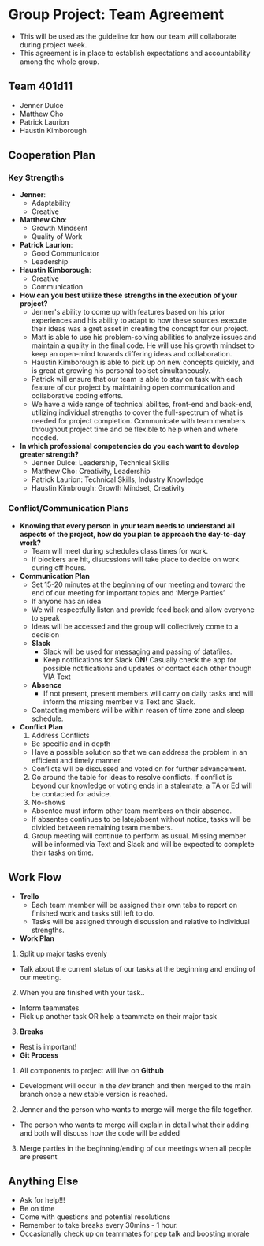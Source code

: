 # Group Project: Team Agreement
+ This will be used as the guideline for how our team will collaborate during project week.
+ This agreement is in place to establish expectations and accountability among the whole group.
## Team 401d11
+ Jenner Dulce
+ Matthew Cho
+ Patrick Laurion
+ Haustin Kimborough
## Cooperation Plan
### Key Strengths
+ **Jenner**:
  + Adaptability
  + Creative
+ **Matthew Cho**:
  + Growth Mindsent
  + Quality of Work
+ **Patrick Laurion**:
  + Good Communicator
  + Leadership
+ **Haustin Kimborough**:
  + Creative
  + Communication
+ **How can you best utilize these strengths in the execution of your project?**
  + Jenner's ability to come up with features based on his prior experiences and his ability to adapt to how these sources execute their ideas was a gret asset in creating the concept for our project.
  + Matt is able to use his problem-solving abilities to analyze issues and maintain a quality in the final code. He will use his growth mindset to keep an open-mind towards differing ideas and collaboration.
  + Haustin Kimborough is able to pick up on new concepts quickly, and is great at growing his personal toolset simultaneously.
  + Patrick will ensure that our team is able to stay on task with each feature of our project by maintaining open communication and collaborative coding efforts.
  + We have a wide range of technical abilites, front-end and back-end, utilizing individual strengths to cover the full-spectrum of what is needed for project completion. Communicate with team members throughout project time and be flexible to help when and where needed.
+ **In which professional competencies do you each want to develop greater strength?**
  + Jenner Dulce: Leadership, Technical Skills
  + Matthew Cho: Creativity, Leadership
  + Patrick Laurion: Technical Skills, Industry Knowledge
  + Haustin Kimbrough: Growth Mindset, Creativity
### Conflict/Communication Plans
+ **Knowing that every person in your team needs to understand all aspects of the project, how do you plan to approach the day-to-day work?**
  + Team will meet during schedules class times for work.
  + If blockers are hit, disucssions will take place to decide on work during off hours.
+ **Communication Plan**
  + Set 15-20 minutes at the beginning of our meeting and toward the end of our meeting for important topics and ‘Merge Parties’
  + If anyone has an idea
  + We will respectfully listen and provide feed back and allow everyone to speak
  + Ideas will be accessed and the group will collectively come to a decision
  + **Slack**
    + Slack will be used for messaging and passing of datafiles.
    + Keep notifications for Slack **ON!** Casually check the app for possible notifications and updates or contact each other though VIA Text
  + **Absence**
    + If not present, present members will carry on daily tasks and will inform the missing member via Text and Slack.
  + Contacting members will be within reason of time zone and sleep schedule.
+ **Conflict Plan**
  1. Address Conflicts
    + Be specific and in depth
    + Have a possible solution so that we can address the problem in an efficient and timely manner.
    + Conflicts will be discussed and voted on for further advancement.
  2. Go around the table for ideas to resolve conflicts. If conflict is beyond our knowledge or voting ends in a stalemate, a TA or Ed will be contacted for advice.
  3. No-shows
    + Absentee must inform other team members on their absence.
    + If absentee continues to be late/absent without notice, tasks will be divided between remaining team members.
  4. Group meeting will continue to perform as usual. Missing member will be informed via Text and Slack and will be expected to complete their tasks on time.
## **Work Flow**
+ **Trello**
  + Each team member will be assigned their own tabs to report on finished work and tasks still left to do.
  + Tasks will be assigned through discussion and relative to individual strengths.
+ **Work Plan**
1. Split up major tasks evenly
  + Talk about the current status of our tasks at the beginning and ending of our meeting.
2. When you are finished with your task..
  + Inform teammates
  + Pick up another task OR help a teammate on their major task
3. **Breaks**
  + Rest is important!
+ **Git Process**
1. All components to project will live on **Github**
  + Development will occur in the *dev* branch and then merged to the main branch once a new stable version is reached.
2. Jenner and the person who wants to merge will merge the file together.
  + The person who wants to merge will explain in detail what their adding and both will discuss how the code will be added
3. Merge parties in the beginning/ending of our meetings when all people are present
## **Anything Else**
+ Ask for help!!!
+ Be on time
+ Come with questions and potential resolutions
+ Remember to take breaks every 30mins - 1 hour.
+ Occasionally check up on teammates for pep talk and boosting morale